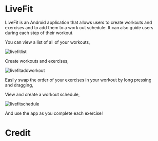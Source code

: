 LiveFit
=======

LiveFit is an Android application that allows users to create workouts and exercises and to add them to a work out schedule. It can also guide users during each step of their workout.

You can view a list of all of your workouts,

![livefitlist](https://cloud.githubusercontent.com/assets/4675165/5624123/04f52640-952e-11e4-81f1-86e5cc6873fd.png)

Create workouts and exercises,

![livefitaddworkout](https://cloud.githubusercontent.com/assets/4675165/5624115/e5199c16-952d-11e4-90ab-9e1cb01cff73.png)

Easily swap the order of your exercises in your workout by long pressing and dragging,

View and create a workout schedule,

![livefitschedule](https://cloud.githubusercontent.com/assets/4675165/5624040/24c1a130-952c-11e4-9ca7-9980d1bade63.png)

And use the app as you complete each exercise!

Credit
======
